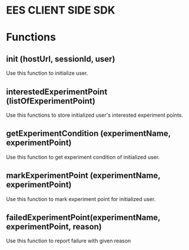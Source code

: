 # EES CLIENT SIDE SDK

# Functions

## init (hostUrl, sessionId, user)
Use this function to initialize user.


## interestedExperimentPoint (listOfExperimentPoint)
Use this functions to store initialized user's interested experiment points.

## getExperimentCondition (experimentName, experimentPoint)
Use this function to get experiment condition of initialized user.

## markExperimentPoint (experimentName, experimentPoint)
Use this function to mark experiment point for initialized user.

## failedExperimentPoint(experimentName, experimentPoint, reason)
Use this function to report failure with given reason